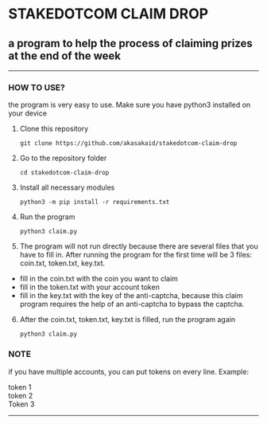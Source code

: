 # STAKEDOTCOM CLAIM DROP

## a program to help the process of claiming prizes at the end of the week
---
### HOW TO USE?
the program is very easy to use. Make sure you have python3 installed on your device

1. Clone this repository

    ```
    git clone https://github.com/akasakaid/stakedotcom-claim-drop
    ```

2. Go to the repository folder

    ```
    cd stakedotcom-claim-drop
    ```

3. Install all necessary modules

    ```
    python3 -m pip install -r requirements.txt
    ```

4. Run the program

    ```
    python3 claim.py
    ```

5. The program will not run directly because there are several files that you have to fill in. After running the program for the first time will be 3 files: coin.txt, token.txt, key.txt.

- fill in the coin.txt with the coin you want to claim
- fill in the token.txt with your account token
- fill in the key.txt with the key of the anti-captcha, because this claim program requires the help of an anti-captcha to bypass the captcha.

6. After the coin.txt, token.txt, key.txt is filled, run the program again

	```
	python3 claim.py
	```

### NOTE
if you have multiple accounts, you can put tokens on every line. Example:

token 1<br>
token 2<br>
Token 3<br>

---

